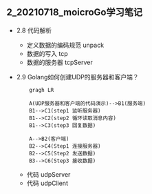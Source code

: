 ## 2_20210718_moicroGo学习笔记

+ 2.8 代码解析
    - 定义数据的编码规范 unpack 
    - 数据的写入 tcp
    - 数据的服务器 tcpServer
 
 + 2.9 Golang如何创建UDP的服务器和客户端？
     ```
         gragh LR
         
         A(UDP服务器和客户端的代码演示)-->B1(服务端)
         B1-->C1(step1 监听服务器)
         B1-->C2(step2 循环读取消息内容)
         B1-->C3(step3 回复数据)
         
         A-->B2(客户端)
         B2-->C4(Step1 连接服务器)
         B2-->C5(Step2 发送数据)
         B3-->C6(Step3 接收数据)
     ```
     - 代码 udpServer
     - 代码 udpClient

